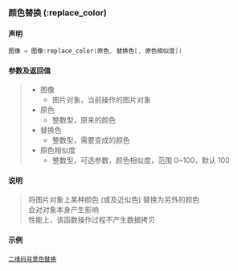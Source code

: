 ### 颜色替换 \(**:replace\_color**\)


#### 声明
```lua
图像 = 图像:replace_color(原色, 替换色[, 原色相似度])
```


#### 参数及返回值
> - 图像
>   - 图片对象，当前操作的图片对象
> - 原色
>   - 整数型，原来的颜色
> - 替换色
>   - 整数型，需要变成的颜色
> - 原色相似度
>   - 整数型，可选参数，颜色相似度，范围 0~100，默认 100


#### 说明
> 将图片对象上某种颜色 (或及近似色) 替换为另外的颜色  
> 会对对象本身产生影响  
> 性能上，该函数操作过程不产生数据拷贝  


#### 示例  
[`二维码背景色替换`](/Handbook/utils/utils.qr_encode.md)  

